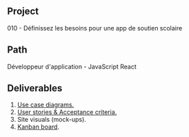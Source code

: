 ## Project
010 - Définissez les besoins pour une app de soutien scolaire

## Path 
Développeur d'application - JavaScript React

## Deliverables
1. [Use case diagrams. ](https://github.com/kidereo/oc-p010/blob/main/Derevenski_Kirill_1_diagramme_cas_usage_082022.pdf)
2. [User stories & Acceptance criteria.](https://github.com/kidereo/oc-p010/blob/main/Derevenski_Kirill_2_user_stories_082022.pdf)
3. Site visuals (mock-ups).
4. [Kanban board](https://github.com/users/kidereo/projects/2).
